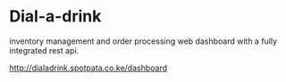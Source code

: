 # Dial-a-drink
inventory management and order processing web dashboard with a fully integrated rest api.

http://dialadrink.spotpata.co.ke/dashboard
